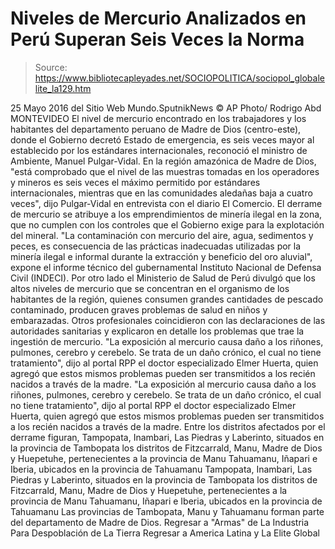 # Niveles de Mercurio Analizados en Perú Superan Seis Veces la Norma

> Source: https://www.bibliotecapleyades.net/SOCIOPOLITICA/sociopol_globalelite_la129.htm

25 Mayo 2016
del Sitio Web Mundo.SputnikNews
© AP Photo/ Rodrigo Abd
MONTEVIDEO
El nivel de mercurio encontrado en los trabajadores y los habitantes del departamento peruano de Madre de Dios (centro-este), donde el Gobierno decretó Estado de emergencia, es seis veces mayor al establecido por los estándares internacionales, reconoció el ministro de Ambiente, Manuel Pulgar-Vidal.
En la región amazónica de Madre de Dios,
"está comprobado que el nivel de las muestras tomadas en los operadores y mineros es seis veces el máximo permitido por estándares internacionales, mientras que en las comunidades aledañas baja a cuatro veces", dijo Pulgar-Vidal en entrevista con el diario El Comercio.
El derrame de mercurio se atribuye a los emprendimientos de minería ilegal en la zona, que no cumplen con los controles que el Gobierno exige para la explotación del mineral.
"La contaminación con mercurio del aire, agua, sedimentos y peces, es consecuencia de las prácticas inadecuadas utilizadas por la minería ilegal e informal durante la extracción y beneficio del oro aluvial", expone el informe técnico del gubernamental Instituto Nacional de Defensa Civil (INDECI).
Por otro lado el Ministerio de Salud de Perú divulgó que los altos niveles de mercurio que se concentran en el organismo de los habitantes de la región, quienes consumen grandes cantidades de pescado contaminado, producen graves problemas de salud en niños y embarazadas.
Otros profesionales coincidieron con las declaraciones de las autoridades sanitarias y explicaron en detalle los problemas que trae la ingestión de mercurio.
"La exposición al mercurio causa daño a los riñones, pulmones, cerebro y cerebelo. Se trata de un daño crónico, el cual no tiene tratamiento", dijo al portal RPP el doctor especializado Elmer Huerta, quien agregó que estos mismos problemas pueden ser transmitidos a los recién nacidos a través de la madre.
"La exposición al mercurio causa daño a los riñones, pulmones, cerebro y cerebelo.
Se trata de un daño crónico, el cual no tiene tratamiento", dijo al portal RPP el doctor especializado Elmer Huerta, quien agregó que estos mismos problemas pueden ser transmitidos a los recién nacidos a través de la madre.
Entre los distritos afectados por el derrame figuran,
Tampopata, Inambari, Las Piedras y Laberinto, situados en la provincia de Tambopata los distritos de Fitzcarrald, Manu, Madre de Dios y Huepetuhe, pertenecientes a la provincia de Manu Tahuamanu, Iñapari e Iberia, ubicados en la provincia de Tahuamanu
Tampopata, Inambari, Las Piedras y Laberinto, situados en la provincia de Tambopata
los distritos de Fitzcarrald, Manu, Madre de Dios y Huepetuhe, pertenecientes a la provincia de Manu
Tahuamanu, Iñapari e Iberia, ubicados en la provincia de Tahuamanu
Las provincias de Tambopata, Manu y Tahuamanu forman parte del departamento de Madre de Dios.
Regresar a "Armas" de La Industria Para Despoblación de La Tierra
Regresar a America Latina y La Elite Global
